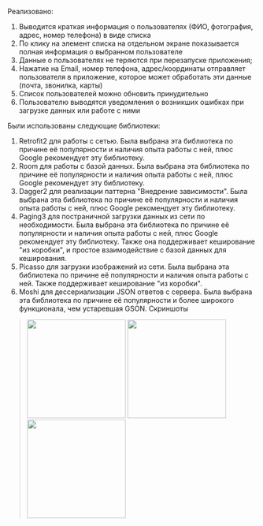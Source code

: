 Реализовано:
  1. Выводится краткая информация о пользователях (ФИО, фотография, адрес, номер
    телефона) в виде списка
  2. По клику на элемент списка на отдельном экране показывается полная информация о
    выбранном пользователе
  3. Данные о пользователях не теряются при перезапуске приложения;
  4. Нажатие на Email, номер телефона, адрес/координаты отправляет пользователя в
    приложение, которое может обработать эти данные (почта, звонилка, карты)
  5. Список пользователей можно обновить принудительно
  6. Пользователю выводятся уведомления о возникших ошибках при загрузке данных или
    работе с ними

Были использованы следующие библиотеки:
  1) Retrofit2 для работы с сетью. Была выбрана эта библиотека по причине её популярности и наличия опыта работы с ней, плюс Google рекомендует эту библиотеку.
  2) Room для работы с базой данных. Была выбрана эта библиотека по причине её популярности и наличия опыта работы с ней, плюс Google рекомендует эту библиотеку.
  3) Dagger2 для реализации паттерна "Внедрение зависимости". Была выбрана эта библиотека по причине её популярности и наличия опыта работы с ней, плюс Google рекомендует эту библиотеку.
  4) Paging3 для постраничной загрузки данных из сети по необходимости. Была выбрана эта библиотека по причине её популярности и наличия опыта работы с ней, плюс Google рекомендует эту библиотеку.
    Также она поддерживает кеширование "из коробки", и простое взаимодействие с базой данных для кеширования.
  5) Picasso для загрузки изображений из сети. Была выбрана эта библиотека по причине её популярности и наличия опыта работы с ней. Также поддерживает кеширование "из коробки".
  6) Moshi для дессериализации JSON ответов с сервера. Была выбрана эта библиотека по причине её популярности и более широкого функционала, чем устаревшая GSON.
Скриншоты

> <img src="https://github.com/KRYST4L614/RandomUserCFT/assets/108845539/50ddaae6-ae00-46d9-af80-16180d2a0ce0" width="200"/>
> <img src="https://github.com/KRYST4L614/RandomUserCFT/assets/108845539/d5b600dd-306c-49c1-93dc-ccbdc3e0c5f8" width="200"/>
> <img src="https://github.com/KRYST4L614/RandomUserCFT/assets/108845539/d88a3c71-58f8-4865-a1d9-83778e8d4f1b" width="200"/>
